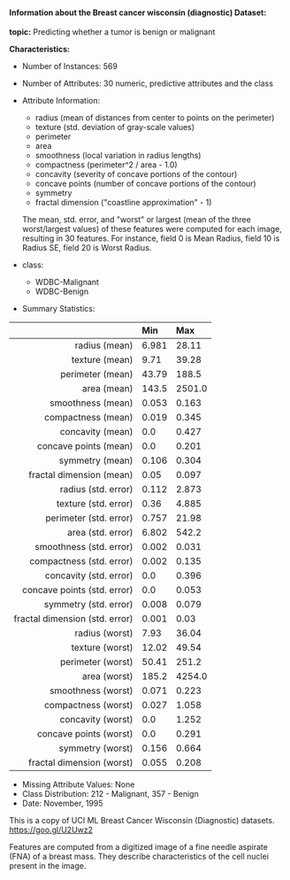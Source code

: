 #### Information about the Breast cancer wisconsin (diagnostic) Dataset:

**topic:** Predicting whether a tumor is benign or malignant

**Characteristics:**

- Number of Instances: 569
- Number of Attributes: 30 numeric, predictive attributes and the class
- Attribute Information:
    - radius (mean of distances from center to points on the perimeter)
    - texture (std. deviation of gray-scale values)
    - perimeter
    - area
    - smoothness (local variation in radius lengths)
    - compactness (perimeter^2 / area - 1.0)
    - concavity (severity of concave portions of the contour)
    - concave points (number of concave portions of the contour)
    - symmetry
    - fractal dimension ("coastline approximation" - 1)

    The mean, std. error, and "worst" or largest (mean of the three
    worst/largest values) of these features were computed for each image,
    resulting in 30 features.  For instance, field 0 is Mean Radius, field
    10 is Radius SE, field 20 is Worst Radius.

- class:  
    - WDBC-Malignant
    - WDBC-Benign

- Summary Statistics:


|                            |     Min |  Max |
|---------------------------:|:--------|:-----|
|radius (mean)               |    6.981| 28.11|
|texture (mean)              |    9.71 | 39.28|
|perimeter (mean)            |   43.79 | 188.5|
|area (mean)                 |   143.5 |2501.0|
|smoothness (mean)           |   0.053 | 0.163|
|compactness (mean)          |   0.019 | 0.345|
|concavity (mean)            |   0.0   | 0.427|
|concave points (mean)       |   0.0   | 0.201|
|symmetry (mean)             |   0.106 | 0.304|
|fractal dimension (mean)    |   0.05  | 0.097|
|radius (std. error)         |   0.112 | 2.873|
|texture (std. error)        |   0.36  | 4.885|
|perimeter (std. error)      |   0.757 | 21.98|
|area (std. error)           |   6.802 | 542.2|
|smoothness (std. error)     |   0.002 | 0.031|
|compactness (std. error)    |   0.002 | 0.135|
|concavity (std. error)      |   0.0   | 0.396|
|concave points (std. error) |   0.0   | 0.053|
|symmetry (std. error)       |   0.008 | 0.079|
|fractal dimension (std. error)| 0.001 | 0.03 |
|radius (worst)              |    7.93 | 36.04|
|texture (worst)             |   12.02 | 49.54|
|perimeter (worst)           |   50.41 | 251.2|
|area (worst)                |   185.2 |4254.0|
|smoothness (worst)          |   0.071 | 0.223|
|compactness (worst)         |   0.027 | 1.058|
|concavity (worst)           |   0.0   | 1.252|
|concave points (worst)      |   0.0   | 0.291|
|symmetry (worst)            |   0.156 | 0.664|
|fractal dimension (worst)   |   0.055 | 0.208|


- Missing Attribute Values: None
- Class Distribution: 212 - Malignant, 357 - Benign
- Date: November, 1995

This is a copy of UCI ML Breast Cancer Wisconsin (Diagnostic) datasets.
https://goo.gl/U2Uwz2

Features are computed from a digitized image of a fine needle
aspirate (FNA) of a breast mass.  They describe
characteristics of the cell nuclei present in the image.
